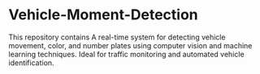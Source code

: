 # Vehicle-Moment-Detection
This repository contains A real-time system for detecting vehicle movement, color, and number plates using computer vision and machine learning techniques. Ideal for traffic monitoring and automated vehicle identification.
